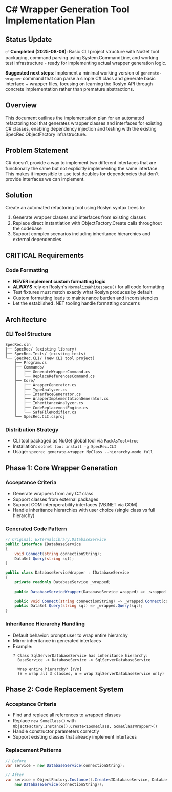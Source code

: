 # C# Wrapper Generation Tool Implementation Plan

## Status Update

✅ **Completed (2025-08-08)**: Basic CLI project structure with NuGet tool packaging, command parsing using System.CommandLine, and working test infrastructure - ready for implementing actual wrapper generation logic.

**Suggested next steps**: Implement a minimal working version of `generate-wrapper` command that can parse a simple C# class and generate basic interface + wrapper files, focusing on learning the Roslyn API through concrete implementation rather than premature abstractions.

## Overview

This document outlines the implementation plan for an automated refactoring tool that generates wrapper classes and interfaces for existing C# classes, enabling dependency injection and testing with the existing SpecRec ObjectFactory infrastructure.

## Problem Statement

C# doesn't provide a way to implement two different interfaces that are functionally the same but not explicitly implementing the same interface. This makes it impossible to use test doubles for dependencies that don't provide interfaces we can implement.

## Solution

Create an automated refactoring tool using Roslyn syntax trees to:
1. Generate wrapper classes and interfaces from existing classes
2. Replace direct instantiation with ObjectFactory.Create calls throughout the codebase
3. Support complex scenarios including inheritance hierarchies and external dependencies

## **CRITICAL Requirements**

### Code Formatting
- **NEVER implement custom formatting logic**
- **ALWAYS** rely on Roslyn's `NormalizeWhitespace()` for all code formatting
- Test fixtures must match exactly what Roslyn produces by default
- Custom formatting leads to maintenance burden and inconsistencies
- Let the established .NET tooling handle formatting concerns

## Architecture

### CLI Tool Structure
```
SpecRec.sln
├── SpecRec/ (existing library)
├── SpecRec.Tests/ (existing tests)  
└── SpecRec.CLI/ (new CLI tool project)
    ├── Program.cs
    ├── Commands/
    │   ├── GenerateWrapperCommand.cs
    │   └── ReplaceReferencesCommand.cs
    ├── Core/
    │   ├── WrapperGenerator.cs
    │   ├── TypeAnalyzer.cs
    │   ├── InterfaceGenerator.cs
    │   ├── WrapperImplementationGenerator.cs
    │   ├── InheritanceAnalyzer.cs
    │   ├── CodeReplacementEngine.cs
    │   └── SafeFileModifier.cs
    └── SpecRec.CLI.csproj
```

### Distribution Strategy
- CLI tool packaged as NuGet global tool via `PackAsTool=true`
- Installation: `dotnet tool install -g SpecRec.CLI`
- Usage: `specrec generate-wrapper MyClass --hierarchy-mode full`

## Phase 1: Core Wrapper Generation

### Acceptance Criteria
- Generate wrappers from any C# class
- Support classes from external packages
- Support COM interoperability interfaces (VB.NET via COM)
- Handle inheritance hierarchies with user choice (single class vs full hierarchy)

### Generated Code Pattern
```csharp
// Original: ExternalLibrary.DatabaseService
public interface IDatabaseService
{
    void Connect(string connectionString);
    DataSet Query(string sql);
}

public class DatabaseServiceWrapper : IDatabaseService  
{
    private readonly DatabaseService _wrapped;
    
    public DatabaseServiceWrapper(DatabaseService wrapped) => _wrapped = wrapped;
    
    public void Connect(string connectionString) => _wrapped.Connect(connectionString);
    public DataSet Query(string sql) => _wrapped.Query(sql);
}
```

### Inheritance Hierarchy Handling
- Default behavior: prompt user to wrap entire hierarchy
- Mirror inheritance in generated interfaces
- Example:
  ```
  ? Class SqlServerDatabaseService has inheritance hierarchy:
    BaseService -> DatabaseService -> SqlServerDatabaseService
    
    Wrap entire hierarchy? [Y/n] 
    (Y = wrap all 3 classes, n = wrap SqlServerDatabaseService only)
  ```

## Phase 2: Code Replacement System

### Acceptance Criteria
- Find and replace all references to wrapped classes
- Replace `new SomeClass()` with `ObjectFactory.Instance().Create<ISomeClass, SomeClassWrapper>()`
- Handle constructor parameters correctly
- Support existing classes that already implement interfaces

### Replacement Patterns
```csharp
// Before
var service = new DatabaseService(connectionString);

// After  
var service = ObjectFactory.Instance().Create<IDatabaseService, DatabaseServiceWrapper>(
    new DatabaseService(connectionString));
```

